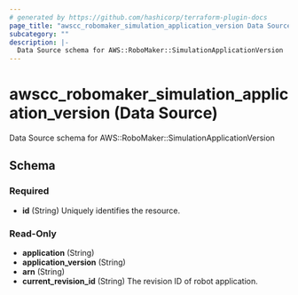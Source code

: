 ```yaml
---
# generated by https://github.com/hashicorp/terraform-plugin-docs
page_title: "awscc_robomaker_simulation_application_version Data Source - terraform-provider-awscc"
subcategory: ""
description: |-
  Data Source schema for AWS::RoboMaker::SimulationApplicationVersion
---
```


# awscc_robomaker_simulation_application_version (Data Source)

Data Source schema for AWS::RoboMaker::SimulationApplicationVersion



<!-- schema generated by tfplugindocs -->
## Schema

### Required

- **id** (String) Uniquely identifies the resource.

### Read-Only

- **application** (String)
- **application_version** (String)
- **arn** (String)
- **current_revision_id** (String) The revision ID of robot application.



